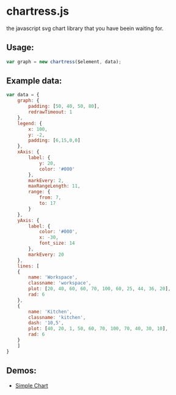 # chartress.js
the javascript svg chart library that you have beein waiting for.

## Usage:
```javascript
var graph = new chartress($element, data);
```
## Example data:
```javascript
var data = {
	graph: {
		padding: [50, 40, 50, 80],
        redrawTimeout: 1
	},
	legend: {
		x: 100,
		y: -2,
		padding: [6,15,0,0]
	},
	xAxis: {
		label: {
			y: 20,
			color: '#000'
		},
		markEvery: 2,
		maxRangeLength: 11,
		range: {
			from: 7,
			to: 17
		}
	},
	yAxis: {
		label: {
			color: '#000',
			x: -30,
			font_size: 14
		},
		markEvery: 20
	},
	lines: [
	{
		name: 'Workspace',
		classname: 'workspace',
		plot: [20, 40, 60, 60, 70, 100, 60, 25, 44, 36, 20],
		rad: 6
	},
	{
		name: 'Kitchen',
		classname: 'kitchen',
		dash: '10,5',
		plot: [40, 20, 1, 50, 60, 70, 100, 70, 40, 30, 10],
		rad: 6
	}
	]
}
```

## Demos:
- [Simple Chart](http://codepen.io/jsnanigans/pen/dXNOXE)